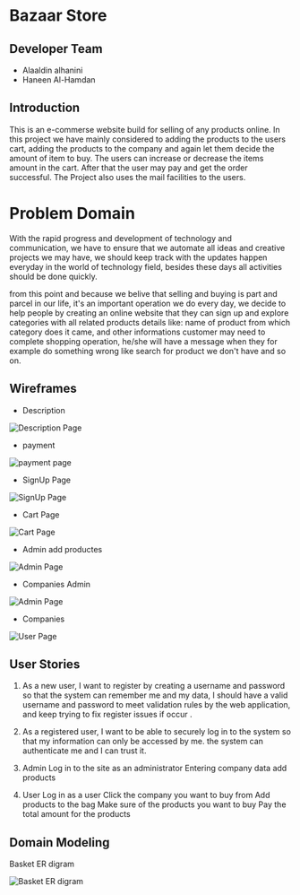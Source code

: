 # Bazaar Store

## Developer Team
- Alaaldin alhanini
- Haneen Al-Hamdan

## Introduction

This is an e-commerse website build for selling of any products online. In this project we have mainly considered to adding the products to the users cart, adding the products to the  company and again let them decide the amount of item to buy. The users can increase or decrease the items amount in the cart. After that the user may pay and get the order successful. The Project also uses the mail facilities to the users.

# Problem Domain

With the rapid progress and development of technology and communication, we have to ensure that we automate all ideas and creative projects we may have, we should keep track with the updates happen everyday in the world of technology field, besides these days all activities should be done quickly.

from this point and because we belive that selling and buying is part and parcel in our life, it's an important operation we do every day, we decide to help people by creating an online website that they can sign up and  explore categories with all related products details like: name of product from which category does it came, and other informations customer may need to complete shopping operation, he/she will have a  message when they for example do something wrong like search for product we don't have and so on.

## Wireframes


- Description

![Description Page](./img/Description.jpg)

- payment

![payment page](./img/payment.jpg)

- SignUp Page

![SignUp Page](./img/SignUp.jpg)

- Cart Page 

![Cart Page](./img/Cart.jpg)

- Admin add productes

![Admin Page](./img/Admin_add_productes.jpg)

- Companies Admin

![Admin Page](./img/Companies_Admin.jpg)

- Companies 

![User Page](./img/Companies.jpg)


## User Stories

1. As a new user, I want to register by creating a username and password so that the system can remember me and my data,
I should have a valid username and password to meet validation rules by the web application, and keep trying to fix register issues if occur .


2. As a registered user, I want to be able to securely log in to the system so that my information can only be accessed by me.
the system can authenticate me and I can trust it.


3. Admin
Log in to the site as an administrator Entering company data add products

4. User
Log in as a user Click the company you want to buy from Add products to the bag Make sure of the products you want to buy Pay the total amount for the products


## Domain Modeling

Basket ER digram 

![Basket ER digram](./img/erdbazaar.png)

